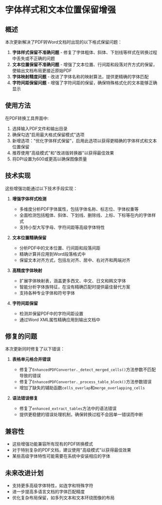 # 字体样式和文本位置保留增强

## 概述

本次更新解决了PDF转Word文档时出现的以下格式保留问题：

1. **字体样式保留不准确问题** - 修复了字体粗体、斜体、下划线等样式在转换过程中丢失或不正确的问题
2. **文本位置保留不准确问题** - 增强了文本位置、行间距和段落对齐方式的保留，使输出文档布局更接近原始PDF
3. **字体映射精度问题** - 改进了字体名称的映射算法，提供更精确的字体匹配
4. **字符间距保留问题** - 增强了字符间距的保留，确保特殊格式化的文本能够正确显示

## 使用方法

在PDF转换工具界面中:

1. 选择输入PDF文件和输出目录
2. 确保勾选"启用最大格式保留模式"选项
3. 新增选项："优化字体样式保留"，启用此选项以获得更精确的字体样式和文本位置保留
4. 推荐使用"高级模式"和"改进版转换器"以获得最佳效果
5. 将DPI设置为600或更高以确保图像质量

## 技术实现

这些增强功能通过以下技术手段实现：

1. **增强字体样式检测**
   - 多维度分析PDF字体属性，包括字体名称、标志位、字体权重等
   - 全面检测包括粗体、斜体、下划线、删除线、上标、下标等在内的字体样式
   - 支持小型大写字母、字符间距等高级字体特性

2. **文本位置精确保留**
   - 分析PDF中的文本位置、行间距和段落间距
   - 精确计算并应用到Word段落格式中
   - 保留文本对齐方式，包括左对齐、居中、右对齐和两端对齐

3. **高精度字体映射**
   - 扩展字体映射表，涵盖更多西文、中文、日文和韩文字体
   - 智能分析字体族特征，在没有精确匹配时提供最佳替代方案
   - 支持各种专业字体和符号字体

4. **字符间距保留**
   - 检测并保留PDF中的字符间距设置
   - 通过Word XML属性精确应用到输出文档中

## 修复的问题

本次更新同时修复了以下错误：

1. **表格单元格合并错误**
   - 修复了`EnhancedPDFConverter._detect_merged_cells()`方法参数不匹配导致的错误
   - 修复了`EnhancedPDFConverter._process_table_block()`方法参数错误
   - 增加了缺失的辅助函数`cells_overlap`和`merge_overlapping_cells`

2. **语法错误修复**
   - 修复了`enhanced_extract_tables`方法中的语法错误
   - 提供更稳健的错误处理机制，确保转换过程不会因单一错误而中断

## 兼容性

- 这些增强功能兼容所有现有的PDF转换模式
- 对于特别复杂的PDF文档，建议使用"高级模式"以获得最佳效果
- 某些高级字体特性可能需要在系统中安装相应的字体

## 未来改进计划

- 支持更多高级字体特性，如连字和特殊字符
- 进一步提高多语言文档的字体匹配精度
- 优化复杂布局保留，如多列文本和文本环绕图像的布局
